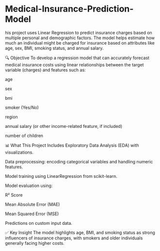 # Medical-Insurance-Prediction-Model
his project uses Linear Regression to predict insurance charges based on multiple personal and demographic factors. The model helps estimate how much an individual might be charged for insurance based on attributes like age, sex, BMI, smoking status, and annual salary.

🔍 Objective
To develop a regression model that can accurately forecast medical insurance costs using linear relationships between the target variable (charges) and features such as:

age

sex

bmi

smoker (Yes/No)

region

annual salary (or other income-related feature, if included)

number of children

📊 What This Project Includes
Exploratory Data Analysis (EDA) with visualizations.

Data preprocessing: encoding categorical variables and handling numeric features.

Model training using LinearRegression from scikit-learn.

Model evaluation using:

R² Score

Mean Absolute Error (MAE)

Mean Squared Error (MSE)

Predictions on custom input data.

✅ Key Insight
The model highlights age, BMI, and smoking status as strong influencers of insurance charges, with smokers and older individuals generally facing higher costs.

